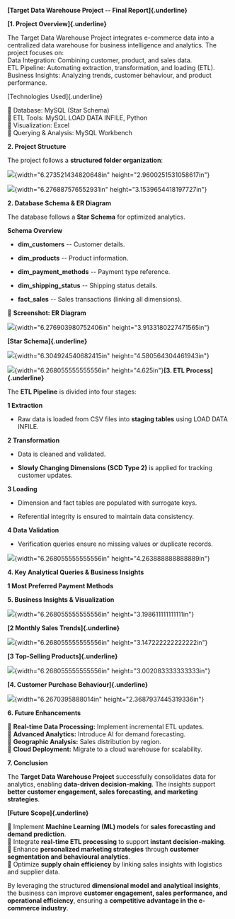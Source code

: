 **[Target Data Warehouse Project -- Final Report]{.underline}**

**[1. Project Overview]{.underline}**

The Target Data Warehouse Project integrates e-commerce data into a
centralized data warehouse for business intelligence and analytics. The
project focuses on:\
Data Integration: Combining customer, product, and sales data.\
ETL Pipeline: Automating extraction, transformation, and loading (ETL).\
Business Insights: Analyzing trends, customer behaviour, and product
performance.

[Technologies Used]{.underline}

🔹 Database: MySQL (Star Schema)\
🔹 ETL Tools: MySQL LOAD DATA INFILE, Python\
🔹 Visualization: Excel\
🔹 Querying & Analysis: MySQL Workbench

**2. Project Structure**

The project follows a **structured folder organization**:

![](./image1.png){width="6.273521434820648in"
height="2.9600251531058617in"}

![](./image2.png){width="6.276887576552931in"
height="3.1539654418197727in"}

**2. Database Schema & ER Diagram**

The database follows a **Star Schema** for optimized analytics.

**Schema Overview**

-   **dim_customers** -- Customer details.

-   **dim_products** -- Product information.

-   **dim_payment_methods** -- Payment type reference.

-   **dim_shipping_status** -- Shipping status details.

-   **fact_sales** -- Sales transactions (linking all dimensions).

📌 **Screenshot: ER Diagram**

![](./image3.png){width="6.276903980752406in"
height="3.9133180227471565in"}

**[Star Schema]{.underline}**

![](./image4.png){width="6.304924540682415in"
height="4.580564304461943in"}

![](./image5.png){width="6.268055555555556in"
height="4.625in"}**[3. ETL Process]{.underline}**

The **ETL Pipeline** is divided into four stages:

**1️ Extraction**

-   Raw data is loaded from CSV files into **staging tables** using LOAD
    DATA INFILE.

**2️ Transformation**

-   Data is cleaned and validated.

-   **Slowly Changing Dimensions (SCD Type 2)** is applied for tracking
    customer updates.

**3️ Loading**

-   Dimension and fact tables are populated with surrogate keys.

-   Referential integrity is ensured to maintain data consistency.

**4️ Data Validation**

-   Verification queries ensure no missing values or duplicate records.

![](./image6.png){width="6.268055555555556in"
height="4.263888888888889in"}

**4. Key Analytical Queries & Business Insights**

**1️ Most Preferred Payment Methods**

**5. Business Insights & Visualization**

![](./image7.png){width="6.268055555555556in"
height="3.198611111111111in"}

**[2️ Monthly Sales Trends]{.underline}**

![](./image8.png){width="6.268055555555556in"
height="3.147222222222222in"}

**[3️ Top-Selling Products]{.underline}**

![](./image9.png){width="6.268055555555556in"
height="3.002083333333333in"}

**[4. Customer Purchase Behaviour]{.underline}**

![](./image10.png){width="6.2670395888014in"
height="2.3687937445319336in"}

**6. Future Enhancements**

🔹 **Real-time Data Processing:** Implement incremental ETL updates.\
🔹 **Advanced Analytics:** Introduce AI for demand forecasting.\
🔹 **Geographic Analysis:** Sales distribution by region.\
🔹 **Cloud Deployment:** Migrate to a cloud warehouse for scalability.

**7. Conclusion**

The **Target Data Warehouse Project** successfully consolidates data for
analytics, enabling **data-driven decision-making**. The insights
support **better customer engagement, sales forecasting, and marketing
strategies**.

**[Future Scope]{.underline}**

🔹 Implement **Machine Learning (ML) models** for **sales forecasting
and demand prediction**.\
🔹 Integrate **real-time ETL processing** to support **instant
decision-making**.\
🔹 Enhance **personalized marketing strategies** through **customer
segmentation and behavioural analytics**.\
🔹 Optimize **supply chain efficiency** by linking sales insights with
logistics and supplier data.

By leveraging the structured **dimensional model and analytical
insights**, the business can improve **customer engagement, sales
performance, and operational efficiency**, ensuring a **competitive
advantage in the e-commerce industry**.
